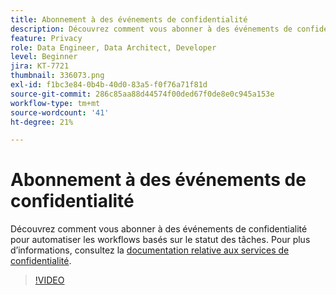 ```yaml
---
title: Abonnement à des événements de confidentialité
description: Découvrez comment vous abonner à des événements de confidentialité pour automatiser les workflows basés sur le statut des tâches.
feature: Privacy
role: Data Engineer, Data Architect, Developer
level: Beginner
jira: KT-7721
thumbnail: 336073.png
exl-id: f1bc3e84-0b4b-40d0-83a5-f0f76a71f81d
source-git-commit: 286c85aa88d44574f00ded67f0de8e0c945a153e
workflow-type: tm+mt
source-wordcount: '41'
ht-degree: 21%

---
```



# Abonnement à des événements de confidentialité

Découvrez comment vous abonner à des événements de confidentialité pour automatiser les workflows basés sur le statut des tâches. Pour plus d’informations, consultez la [documentation relative aux services de confidentialité](https://experienceleague.adobe.com/docs/experience-platform/privacy/home.html?lang=fr).

>[!VIDEO](https://video.tv.adobe.com/v/3448174?learn=on&enablevpops&captions=fre_fr)

